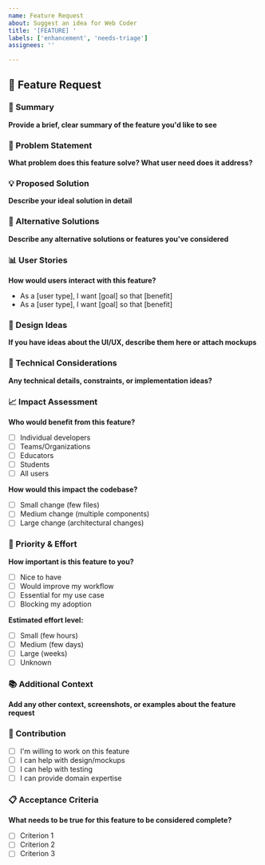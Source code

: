 ```yaml
---
name: Feature Request
about: Suggest an idea for Web Coder
title: '[FEATURE] '
labels: ['enhancement', 'needs-triage']
assignees: ''

---
```


## 🚀 Feature Request

### 📝 Summary
**Provide a brief, clear summary of the feature you'd like to see**

### 🎯 Problem Statement
**What problem does this feature solve? What user need does it address?**

### 💡 Proposed Solution
**Describe your ideal solution in detail**

### 🔄 Alternative Solutions
**Describe any alternative solutions or features you've considered**

### 📊 User Stories
**How would users interact with this feature?**
- As a [user type], I want [goal] so that [benefit]
- As a [user type], I want [goal] so that [benefit]

### 🎨 Design Ideas
**If you have ideas about the UI/UX, describe them here or attach mockups**

### 🔧 Technical Considerations
**Any technical details, constraints, or implementation ideas?**

### 📈 Impact Assessment
**Who would benefit from this feature?**
- [ ] Individual developers
- [ ] Teams/Organizations  
- [ ] Educators
- [ ] Students
- [ ] All users

**How would this impact the codebase?**
- [ ] Small change (few files)
- [ ] Medium change (multiple components)
- [ ] Large change (architectural changes)

### 🌟 Priority & Effort
**How important is this feature to you?**
- [ ] Nice to have
- [ ] Would improve my workflow
- [ ] Essential for my use case
- [ ] Blocking my adoption

**Estimated effort level:**
- [ ] Small (few hours)
- [ ] Medium (few days)
- [ ] Large (weeks)
- [ ] Unknown

### 📚 Additional Context
**Add any other context, screenshots, or examples about the feature request**

### 🤝 Contribution
- [ ] I'm willing to work on this feature
- [ ] I can help with design/mockups
- [ ] I can help with testing
- [ ] I can provide domain expertise

### 📋 Acceptance Criteria
**What needs to be true for this feature to be considered complete?**
- [ ] Criterion 1
- [ ] Criterion 2
- [ ] Criterion 3
